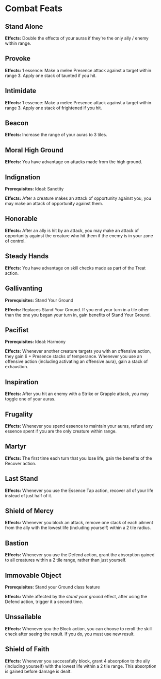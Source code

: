 # Combat Feats

## Stand Alone

**Effects:** Double the effects of your auras if they're the only ally / enemy within range.

## Provoke

**Effects:** 1 essence: Make a melee Presence attack against a target within range 3. Apply one stack of taunted if you hit.

## Intimidate

**Effects:** 1 essence: Make a melee Presence attack against a target within range 3. Apply one stack of frightened if you hit.

## Beacon

**Effects:** Increase the range of your auras to 3 tiles.

## Moral High Ground

**Effects:** You have advantage on attacks made from the high ground.

## Indignation

**Prerequisites:** Ideal: Sanctity

**Effects:** After a creature makes an attack of opportunity against you, you may make an attack of opportunity against them.

## Honorable

**Effects:** After an ally is hit by an attack, you may make an attack of opportunity against the creature who hit them if the enemy is in your zone of control.

## Steady Hands

**Effects:** You have advantage on skill checks made as part of the Treat action.

## Gallivanting

**Prerequisites:** Stand Your Ground

**Effects:** Replaces Stand Your Ground. If you end your turn in a tile other than the one you began your turn in, gain benefits of Stand Your Ground.

## Pacifist

**Prerequisites:** Ideal: Harmony

**Effects:** Whenever another creature targets you with an offensive action, they gain 6 + Presence stacks of temperance. Whenever you use an offensive action (including activating an offensive aura), gain a stack of exhaustion.

## Inspiration

**Effects:** After you hit an enemy with a Strike or Grapple attack, you may toggle one of your auras.

## Frugality

**Effects:** Whenever you spend essence to maintain your auras, refund any essence spent if you are the only creature within range.

## Martyr

**Effects:** The first time each turn that you lose life, gain the benefits of the Recover action.

## Last Stand

**Effects:** Whenever you use the Essence Tap action, recover all of your life instead of just half of it.

## Shield of Mercy

**Effects:** Whenever you block an attack, remove one stack of each ailment from the ally with the lowest life (including yourself) within a 2 tile radius.

## Bastion

**Effects:** Whenever you use the Defend action, grant the absorption gained to all creatures within a 2 tile range, rather than just yourself.

## Immovable Object

**Prerequisites:** Stand your Ground class feature

**Effects:** While affected by the *stand your ground* effect, after using the Defend action, trigger it a second time.

## Unssailable

**Effects:** Whenever you the Block action, you can choose to reroll the skill check after seeing the result. If you do, you must use new result.

## Shield of Faith

**Effects:** Whenever you successfully block, grant 4 absorption to the ally (including yourself) with the lowest life within a 2 tile range. This absorption is gained before damage is dealt.
